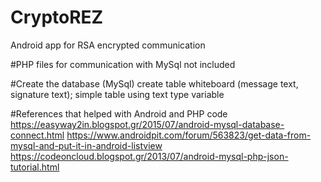 # CryptoREZ
Android app for RSA encrypted communication

#PHP files for communication with MySql not included

#Create the database (MySql) create table whiteboard (message text, signature text); simple table using text type variable

#References that helped with Android and PHP code https://easyway2in.blogspot.gr/2015/07/android-mysql-database-connect.html https://www.androidpit.com/forum/563823/get-data-from-mysql-and-put-it-in-android-listview https://codeoncloud.blogspot.gr/2013/07/android-mysql-php-json-tutorial.html
